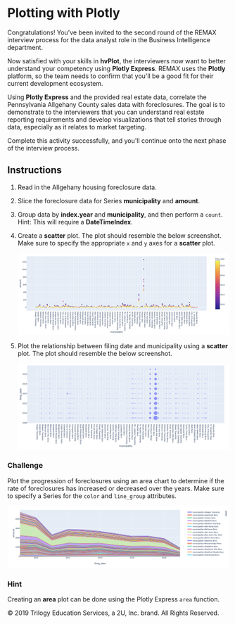 # Plotting with Plotly

Congratulations! You've been invited to the second round of the REMAX interview process for the data analyst role in the Business Intelligence department.

Now satisfied with your skills in **hvPlot**, the interviewers now want to better understand your competency using **Plotly Express**. REMAX  uses the **Plotly** platform, so the team needs to confirm that you'll be a good fit for their current development ecosystem.

Using **Plotly Express** and the provided real estate data, correlate the Pennsylvania Allgehany County sales data with foreclosures. The goal is to demonstrate to the interviewers that you can understand real estate reporting requirements and develop visualizations that tell stories through data, especially as it relates to market targeting.

Complete this activity successfully, and you'll continue onto the next phase of the interview process.

## Instructions

1. Read in the Allgehany housing foreclosure data.

2. Slice the foreclosure data for Series **municipality** and **amount**.

3. Group data by **index.year** and **municipality**, and then perform a `count`. Hint: This will require a **DateTimeIndex**.

4. Create a **scatter** plot. The plot should resemble the below screenshot. Make sure to specify the appropriate `x` and `y` axes for a **scatter** plot.

    ![plotly_example_scatter.png](Images/plotly_example_scatter.png)

5. Plot the relationship between filing date and municipality using a **scatter** plot. The plot should resemble the below screenshot.

    ![plotly_example_scatter_2.png](Images/plotly_example_scatter_2.png)

### Challenge

Plot the progression of foreclosures using an area chart to determine if the rate of foreclosures has increased or decreased over the years. Make sure to specify a Series for the `color` and `line_group` attributes.

  ![plotly_example_scatter_3.png](Images/plotly_example_scatter_3.png)

### Hint

Creating an **area** plot can be done using the Plotly Express `area` function.



© 2019 Trilogy Education Services, a 2U, Inc. brand. All Rights Reserved.
